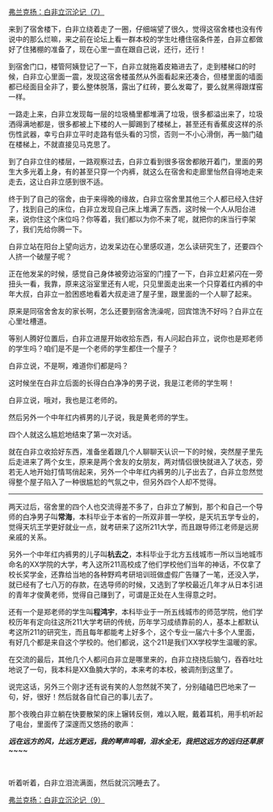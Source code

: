 <p></p><a href="https://zhuanlan.zhihu.com/p/114326864" data-draft-node="block" data-draft-type="link-card" data-image="https://pic1.zhimg.com/v2-a9b4333924ea307d0c261b2c605afc6c_180x120.jpg" data-image-width="1280" data-image-height="652" class="internal">弗兰克扬：白非立沉沦记（7）</a><p>来到了宿舍楼下，白非立绕着走了一圈，仔细端望了很久，觉得这宿舍楼也没有传说中的那么烂嘛，来之前在论坛上看一群本校的学生吐槽住宿条件差，白非立都做好了住猪棚的准备了，现在心里一直在跟自己说，还行，还行！</p><p>到宿舍门口，楼管阿姨登记了一下，白非立就拖着皮箱进去了，走到楼梯口的时候，白非立心里面一震，发现这宿舍楼虽然从外面看起来还凑合，但楼里面的墙面都已经面目全非了，要么整体脱落，露出了红砖，要么发霉了，要么就黑得跟煤窑一样。</p><p>一路走上来，白非立发现每一层的垃圾桶里都堆满了垃圾，很多都溢出来了，垃圾洒得满地都是，很多都被上下楼的人一脚踢到了楼梯上，甚至还有香蕉皮这样的杀伤性武器，幸亏白非立平时走路有低头看的习惯，否则一不小心滑倒，再一脑门磕在楼梯上，不就直接见马克思了。</p><p>到了白非立住的楼层，一路观察过去，白非立看到很多宿舍都敞开着门，里面的男生大多光着上身，有的甚至只穿一个内裤，就这么在宿舍和走廊里怡然自得地走来走去，这让白非立感到很不适。</p><p>终于到了自己的宿舍，由于来得晚的缘故，白非立宿舍里其他三个人都已经入住好了，找到自己的床位，白非立发现自己床上堆满了东西，这时候一个人从阳台进来，说你住这个床位吗？你等着，我们都以为你不来了呢，就把你的床当行李架了，我们先给你腾一下。</p><p>白非立站在阳台上望向远方，边发呆边在心里感叹道，怎么读研究生了，还要四个人挤一个破屋子呢？</p><p>正在他发呆的时候，感觉自己身体被旁边浴室的门撞了一下，白非立赶紧闪在一旁扭头一看，我靠，原来这浴室里还有人呢，只见里面走出来一个只穿着红内裤的中年大叔，白非立一脸困惑地看着大叔走进了屋子里，跟里面的一个人聊了起来。</p><p>原来是同宿舍舍友的家长啊，怎么还要到宿舍洗澡呢，回宾馆洗不好吗？白非立在心里吐槽道。</p><p>等别人腾好位置后，白非立进屋开始收拾东西，有人问起白非立，说你也是郑老师的学生吗？咱们是不是一个老师的学生都住一个屋子？</p><p>白非立说，不是啊，难道你们都是吗？</p><p>这时候坐在白非立后面的长得白白净净的男子说，我是江老师的学生啊！</p><p>白非立说，哦对，我也是江老师的。</p><p>然后另外一个中年红内裤男的儿子说，我是黄老师的学生。</p><p>四个人就这么尴尬地结束了第一次对话。</p><p>就在白非立收拾好东西，准备坐着跟几个人聊聊天认识一下的时候，突然屋子里先后走进来了两个女生，原来是两个舍友的女朋友，两对情侣很快就进入了状态，旁若无人地开始打情骂俏起来，另外一个中年红内裤男的儿子出去了，白非立忽然觉得整个屋子陷入了一种很尴尬的气氛之中，但另外四个人却不觉得。</p><hr/><p>两天过后，宿舍里的四个人也交流得差不多了，白非立了解到，那个和自己一个导师的白净男子叫<b>常海</b>，本科毕业于本省的一所双非普一学校，是天坑五学专业的，觉得天坑王学更好就业一点，就考研来了这所211大学，而且跟导师江老师是远房亲戚的关系。</p><p>另外一个中年红内裤男的儿子叫<b>杭去之</b>，本科毕业于北方五线城市一所以当地城市命名的XX学院的大学，考入这所211高校成了他们学校他们当年的神话，不仅拿了校长奖学金，还靠给当地的各种野鸡考研培训班做虚假广告赚了一笔，还没入学，就已经有了七八万的存款，在选导师的时候，又选到了学校最近几年才从日本引进的青年才俊黄老师，觉得自己赚到了，可谓是正处在人生得意之时。</p><p>还有一个是郑老师的学生叫<b>程鸿宇</b>，本科毕业于一所五线城市的师范学院，他们学校历年有定向往这所211大学考研的传统，历年学习成绩靠前的人，基本上都默认考这所211的研究生，而且每年都能考上好多个，这个专业一届六十多个人里面，有好几个都是来自这个学校的。他们都说，这个211是我们XX学校学生温暖的家。</p><p>在交流的最后，其他几个人都问白非立是哪里来的，白非立挠挠后脑勺，吞吞吐吐地说了一句，我本科是XX鱼腩大学的，本来考的本校，被调剂到这里了。</p><p>说完这话，另外三个刚才还有说有笑的人忽然就不笑了，分别磕磕巴巴地来了一句，好，很好！然后就各自忙自己的事儿去了。</p><p>那个夜晚白非立躺在快要散架的床上辗转反侧，难以入眠，戴着耳机，用手机听起了电台，里面传了深邃而又悠扬的歌声：</p><p><b><i>远在远方的风，比远方更远，我的琴声呜咽，泪水全无，我把这远方的远归还草原~~~~</i></b></p><p class="ztext-empty-paragraph"><br/></p><p>听着听着，白非立泪流满面，然后就沉沉睡去了。</p><a href="https://zhuanlan.zhihu.com/p/138940105" data-draft-node="block" data-draft-type="link-card" data-image="https://pic2.zhimg.com/v2-1b3077c7d49abd150516bde07c500ff1_180x120.jpg" data-image-width="929" data-image-height="323" class="internal">弗兰克扬：白非立沉沦记（9）</a><p></p>